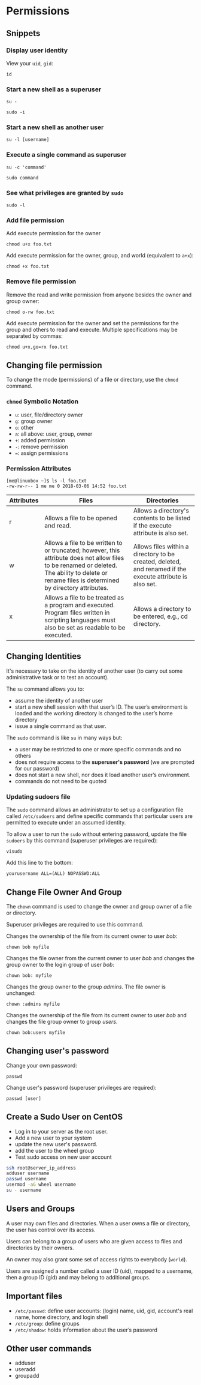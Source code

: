 # Permissions

## Snippets

### Display user identity

View your `uid`, `gid`:

```shell
id
```

### Start a new shell as a superuser
```shell
su -
```
```shell
sudo -i
```

### Start a new shell as another user
```shell
su -l [username]
```

### Execute a single command as superuser
```shell
su -c 'command'
```

```shell
sudo command
```

### See what privileges are granted by `sudo`
```shell
sudo -l
```

### Add file permission

Add execute permission for the owner
```shell
chmod u+x foo.txt
```

Add execute permission for the owner, group, and world (equivalent to `a+x`):
```shell
chmod +x foo.txt
```

### Remove file permission

Remove the read and write permission from anyone besides the owner and group owner:
```shell
chmod o-rw foo.txt
```

Add execute permission for the owner and set the permissions for the group and others to read and execute. Multiple specifications may be separated by commas:
```shell
chmod u+x,go=rx foo.txt
```


## Changing file permission

To change the mode (permissions) of a file or directory, use the `chmod` command.

### `chmod` Symbolic Notation

- `u`: user, file/directory owner
- `g`: group owner
- `o`: other
- `a`: all above: user, group, owner
- `+`: added permission
- `-`: remove permission
- `=`: assign permissions


### Permission Attributes

```shell
[me@linuxbox ~]$ ls -l foo.txt
-rw-rw-r-- 1 me me 0 2018-03-06 14:52 foo.txt
```

| Attributes | Files | Directories |
|---|---|---|
| r | Allows a file to be opened and read. | Allows a directory's contents to be listed if the execute attribute is also set. |
| w | Allows a file to be written to or truncated; however, this attribute does not allow files to be renamed or deleted. The ability to delete or rename files is determined by directory attributes. | Allows files within a directory to be created, deleted, and renamed if the execute attribute is also set. |
| x | Allows a file to be treated as a program and executed. Program files written in scripting languages must also be set as readable to be executed. | Allows a directory to be entered, e.g., cd directory. |


## Changing Identities

It's necessary to take on the identity of another user (to carry out some administrative task or to test an account).

The `su` command allows you to:
- assume the identity of another user
- start a new shell session with that user’s ID. The user’s environment is loaded and the working directory is changed to the user’s home directory
- issue a single command as that user. 

The `sudo` command is like `su` in many ways but:
- a user may be restricted to one or more specific commands and no others
- does not require access to the **superuser's password** (we are prompted for our password)
- does not start a new shell, nor does it load another user’s environment.
- commands do not need to be quoted


### Updating sudoers file

The `sudo` command allows an administrator to set up a configuration file called `/etc/sudoers` and define specific commands that particular users are permitted to execute under an assumed identity. 

To allow a user to run the `sudo` without entering password, update the file `sudoers` by this command (superuser privileges are required):

```shell
visudo
```

Add this line to the bottom:
```
yourusername ALL=(ALL) NOPASSWD:ALL
```


## Change File Owner And Group

The `chown` command is used to change the owner and group owner of a file or directory.

Superuser privileges are required to use this command.

Changes the ownership of the file from its current owner to user *bob*:
```shell
chown bob myfile
```

Changes the file owner from the current owner to user *bob* and changes the group owner to the login group of user *bob*:
```shell
chown bob: myfile
```

Changes the group owner to the group *admins*. The file owner is unchanged:
```shell
chown :admins myfile
```

Changes the ownership of the file from its current owner to user *bob* and changes the file group owner to group *users*.
```shell
chown bob:users myfile
```

## Changing user's password

Change your own password:
```shell
passwd
```

Change user's password (superuser privileges are required):
```shell
passwd [user]
```


## Create a Sudo User on CentOS

- Log in to your server as the root user.
- Add a new user to your system
- update the new user's password.
- add the user to the wheel group
- Test sudo access on new user account

```bash
ssh root@server_ip_address
adduser username
passwd username
usermod -aG wheel username
su - username
```

## Users and Groups

A user may own files and directories. When a user owns a file or directory, the user has control over its access.

Users can belong to a group of users who are given access to files and directories by their owners.

An owner may also grant some set of access rights to everybody (`world`).

Users are assigned a number called a user ID (uid), mapped to a username, then a group ID (gid) and may belong to additional groups.


## Important files

- `/etc/passwd`: define user accounts: (login) name, uid, gid, account's real name, home directory, and login shell
- `/etc/group`: define groups
- `/etc/shadow`: holds information about the user’s password


## Other user commands

- adduser
- useradd
- groupadd
